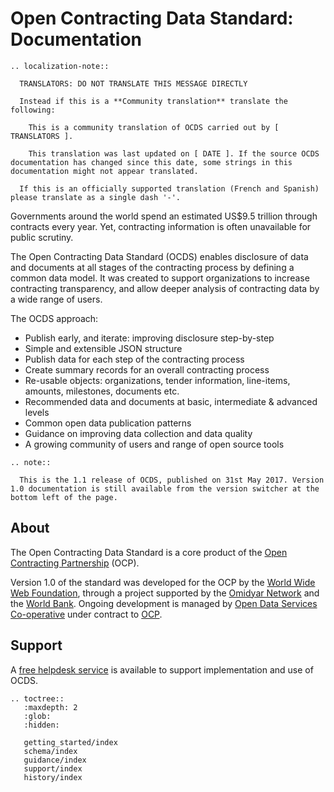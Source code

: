 Open Contracting Data Standard: Documentation
=============================================

```eval_rst
.. localization-note:: 

  TRANSLATORS: DO NOT TRANSLATE THIS MESSAGE DIRECTLY

  Instead if this is a **Community translation** translate the following:

    This is a community translation of OCDS carried out by [ TRANSLATORS ]. 

    This translation was last updated on [ DATE ]. If the source OCDS documentation has changed since this date, some strings in this documentation might not appear translated. 

  If this is an officially supported translation (French and Spanish) please translate as a single dash '-'. 

```

Governments around the world spend an estimated US$9.5 trillion through contracts every year. Yet, contracting information is often unavailable for public scrutiny. 

The Open Contracting Data Standard (OCDS) enables disclosure of data and documents at all stages of the contracting process by defining a common data model. It was created to support organizations to increase contracting transparency, and allow deeper analysis of contracting data by a wide range of users.

The OCDS approach:

* Publish early, and iterate: improving disclosure step-by-step
* Simple and extensible JSON structure
* Publish data for each step of the contracting process
* Create summary records for an overall contracting process
* Re-usable objects: organizations, tender information, line-items, amounts, milestones, documents etc.
* Recommended data and documents at basic, intermediate & advanced levels
* Common open data publication patterns 
* Guidance on improving data collection and data quality
* A growing community of users and range of open source tools

```eval_rst
.. note:: 

  This is the 1.1 release of OCDS, published on 31st May 2017. Version 1.0 documentation is still available from the version switcher at the bottom left of the page. 
```

## About

The Open Contracting Data Standard is a core product of the [Open Contracting Partnership](http://www.open-contracting.org) (OCP). 

Version 1.0 of the standard was developed for the OCP by the [World Wide Web Foundation](http://www.webfoundation.org), through a project supported by the [Omidyar Network](http://www.omidyar.com) and the [World Bank](http://www.worldbank.org). Ongoing development is managed by [Open Data Services Co-operative](http://www.opendataservices.coop) under contract to [OCP](http://www.open-contracting.org).

## Support

A [free helpdesk service](support/index) is available to support implementation and use of OCDS.

```eval_rst
.. toctree::
   :maxdepth: 2
   :glob:
   :hidden:

   getting_started/index
   schema/index
   guidance/index
   support/index
   history/index

```
